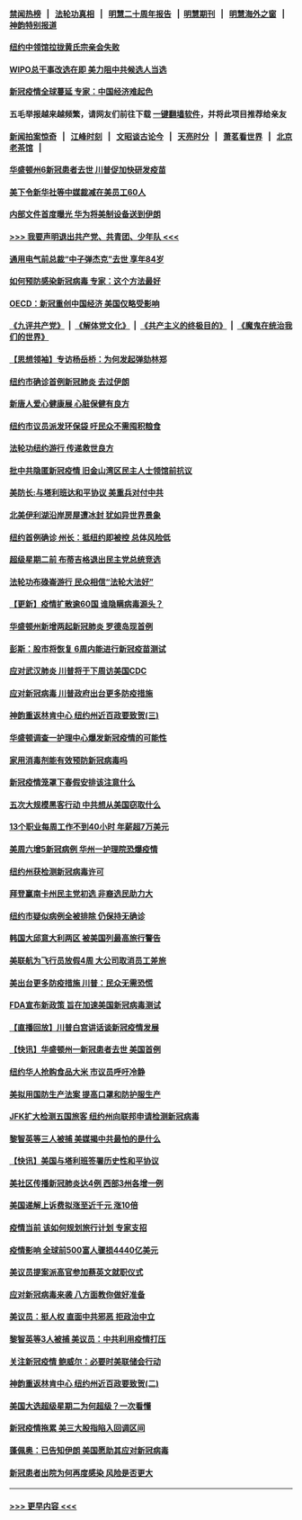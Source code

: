 #### [禁闻热榜](热点新闻.md?=0)  &nbsp;&nbsp;|&nbsp;&nbsp; [法轮功真相](https://github.com/gfw-breaker/truth/blob/master/README.md?=0) &nbsp;&nbsp;|&nbsp;&nbsp; [明慧二十周年报告](https://github.com/gfw-breaker/mh-reports/blob/master/README.md?=0) &nbsp;&nbsp;|&nbsp;&nbsp;[明慧期刊](https://github.com/gfw-breaker/mh-qikan) &nbsp;&nbsp;|&nbsp;&nbsp; [明慧海外之窗](https://github.com/gfw-breaker/mh-news/blob/master/README.md?=0) &nbsp;&nbsp;|&nbsp;&nbsp; [神韵特别报道](https://github.com/gfw-breaker/mh-news/blob/master/shenyun.md?=0)
#### [纽约中领馆拉拢黄氏宗亲会失败](../pages/nsc412/n11910480.md?t=03031032) 
#### [WIPO总干事改选在即 美力阻中共候选人当选](../pages/nsc412/n11910464.md?t=03031032) 
#### [新冠疫情全球蔓延 专家：中国经济难起色](../pages/nsc412/n11910439.md?t=03031032) 
#### 五毛举报越来越频繁，请网友们前往下载 [一键翻墙软件](https://github.com/gfw-breaker/ssr-accounts)，并将此项目推荐给亲友
#### [新闻拍案惊奇](https://github.com/gfw-breaker/banned-news/blob/master/pages/link4.md) &nbsp;&nbsp;|&nbsp;&nbsp; [江峰时刻](https://github.com/gfw-breaker/banned-news/blob/master/pages/link4.md) &nbsp;&nbsp;|&nbsp;&nbsp; [文昭谈古论今](https://github.com/gfw-breaker/banned-news/blob/master/pages/link4.md) &nbsp;&nbsp;|&nbsp;&nbsp; [天亮时分](https://github.com/gfw-breaker/banned-news/blob/master/pages/link4.md) &nbsp;&nbsp;|&nbsp;&nbsp; [萧茗看世界](https://github.com/gfw-breaker/banned-news/blob/master/pages/link4.md) &nbsp;&nbsp;|&nbsp;&nbsp; [北京老茶馆](https://github.com/gfw-breaker/banned-news/blob/master/pages/link4.md) &nbsp;&nbsp;|&nbsp;&nbsp; 
#### [华盛顿州6新冠患者去世 川普促加快研发疫苗](../pages/nsc412/n11910399.md?t=03031032) 
#### [美下令新华社等中媒裁减在美员工60人](../pages/nsc412/n11910256.md?t=03031032) 
#### [内部文件首度曝光 华为将美制设备送到伊朗](../pages/nsc412/n11910211.md?t=03031032) 
#### [>>> 我要声明退出共产党、共青团、少年队 <<<](https://github.com/begood0513/goodnews/blob/master/quit/letter.md) 
#### [通用电气前总裁“中子弹杰克”去世 享年84岁](../pages/nsc412/n11910095.md?t=03031032) 
#### [如何预防感染新冠病毒 专家：这个方法最好](../pages/nsc412/n11909928.md?t=03031032) 
#### [OECD：新冠重创中国经济 美国仅略受影响](../pages/nsc412/n11910023.md?t=03031032) 
#### [《九评共产党》](https://github.com/begood0513/9ping.md/blob/master/README.md) &nbsp;|&nbsp; [《解体党文化》](../../../../jtdwh.md/blob/master/README.md)  &nbsp;|&nbsp; [《共产主义的终极目的》](../../../../gczydzjmd.md/blob/master/README.md) &nbsp;|&nbsp; [《魔鬼在统治我们的世界》](../../../../mgztzwmdsj.md/blob/master/README.md) 
#### [【思想领袖】专访杨岳桥：为何发起弹劾林郑](../pages/nsc412/n11810919.md?t=03031032) 
#### [纽约市确诊首例新冠肺炎  去过伊朗](../pages/nsc412/n11908737.md?t=03031032) 
#### [新唐人爱心健康展  心脏保健有良方](../pages/nsc412/n11908619.md?t=03031032) 
#### [纽约市议员派发环保袋  吁民众不需囤积粮食](../pages/nsc412/n11908742.md?t=03031032) 
#### [法轮功纽约游行 传递救世良方](../pages/nsc412/n11907831.md?t=03031032) 
#### [批中共隐匿新冠疫情  旧金山湾区民主人士领馆前抗议](../pages/nsc412/n11908761.md?t=03031032) 
#### [美防长:与塔利班达和平协议 美重兵对付中共](../pages/nsc412/n11908366.md?t=03031032) 
#### [北美伊利湖沿岸房屋遭冰封 犹如异世界景象](../pages/nsc412/n11908465.md?t=03031032) 
#### [纽约首例确诊 州长：抵纽约即被控 总体风险低](../pages/nsc412/n11908143.md?t=03031032) 
#### [超级星期二前 布蒂吉格退出民主党总统竞选](../pages/nsc412/n11908156.md?t=03031032) 
#### [法轮功布碌崙游行 民众相信“法轮大法好”](../pages/nsc412/n11907645.md?t=03031032) 
#### [【更新】疫情扩散逾60国 谁隐瞒病毒源头？](../pages/nsc412/n11890652.md?t=03031032) 
#### [华盛顿州新增两起新冠肺炎 罗德岛现首例](../pages/nsc412/n11907757.md?t=03031032) 
#### [彭斯：股市将恢复 6周内能进行新冠疫苗测试](../pages/nsc412/n11907550.md?t=03031032) 
#### [应对武汉肺炎 川普将于下周访美国CDC](../pages/nsc412/n11907493.md?t=03031032) 
#### [应对新冠病毒 川普政府出台更多防疫措施](../pages/nsc412/n11907354.md?t=03031032) 
#### [神韵重返林肯中心 纽约州近百政要致贺(三)](../pages/nsc412/n11904356.md?t=03031032) 
#### [华盛顿调查一护理中心爆发新冠疫情的可能性](../pages/nsc412/n11907230.md?t=03031032) 
#### [家用消毒剂能有效预防新冠病毒吗](../pages/nsc412/n11905553.md?t=03031032) 
#### [新冠疫情笼罩下春假安排该注意什么](../pages/nsc412/n11906890.md?t=03031032) 
#### [五次大规模黑客行动 中共想从美国窃取什么](../pages/nsc412/n11899124.md?t=03031032) 
#### [13个职业每周工作不到40小时 年薪超7万美元](../pages/nsc412/n11893686.md?t=03031032) 
#### [美周六增5新冠病例 华州一护理院恐爆疫情](../pages/nsc412/n11905823.md?t=03031032) 
#### [纽约州获检测新冠病毒许可](../pages/nsc412/n11906069.md?t=03031032) 
#### [拜登赢南卡州民主党初选 非裔选民助力大](../pages/nsc412/n11905930.md?t=03031032) 
#### [纽约市疑似病例全被排除 仍保持无确诊](../pages/nsc412/n11906039.md?t=03031032) 
#### [韩国大邱意大利两区 被美国列最高旅行警告](../pages/nsc412/n11905944.md?t=03031032) 
#### [美联航为飞行员放假4周 大公司取消员工差旅](../pages/nsc412/n11905894.md?t=03031032) 
#### [美出台更多防疫措施 川普：民众无需恐慌](../pages/nsc412/n11905747.md?t=03031032) 
#### [FDA宣布新政策 旨在加速美国新冠病毒测试](../pages/nsc412/n11905693.md?t=03031032) 
#### [【直播回放】川普白宫讲话谈新冠疫情发展](../pages/nsc412/n11905588.md?t=03031032) 
#### [【快讯】华盛顿州一新冠患者去世 美国首例](../pages/nsc412/n11905571.md?t=03031032) 
#### [纽约华人抢购食品大米 市议员呼吁冷静](../pages/nsc412/n11904453.md?t=03031032) 
#### [美拟用国防生产法案 提高口罩和防护服生产](../pages/nsc412/n11905517.md?t=03031032) 
#### [JFK扩大检测五国旅客 纽约州向联邦申请检测新冠病毒](../pages/nsc412/n11905491.md?t=03031032) 
#### [黎智英等三人被捕 美媒揭中共最怕的是什么](../pages/nsc412/n11905316.md?t=03031032) 
#### [【快讯】美国与塔利班签署历史性和平协议](../pages/nsc412/n11905172.md?t=03031032) 
#### [美社区传播新冠肺炎达4例 西部3州各增一例](../pages/nsc412/n11904070.md?t=03031032) 
#### [美国递解上诉费拟涨至近千元  涨10倍](../pages/nsc412/n11904466.md?t=03031032) 
#### [疫情当前 该如何规划旅行计划 专家支招](../pages/nsc412/n11903865.md?t=03031032) 
#### [疫情影响 全球前500富人骤损4440亿美元](../pages/nsc412/n11904283.md?t=03031032) 
#### [美议员提案派高官参加蔡英文就职仪式](../pages/nsc412/n11904166.md?t=03031032) 
#### [应对新冠病毒来袭 八方面教你做好准备](../pages/nsc412/n11903736.md?t=03031032) 
#### [美议员：挺人权 直面中共邪恶 拒政治中立](../pages/nsc412/n11903790.md?t=03031032) 
#### [黎智英等3人被捕 美议员：中共利用疫情打压](../pages/nsc412/n11903768.md?t=03031032) 
#### [关注新冠疫情 鲍威尔：必要时美联储会行动](../pages/nsc412/n11903672.md?t=03031032) 
#### [神韵重返林肯中心 纽约州近百政要致贺(二)](../pages/nsc412/n11897500.md?t=03031032) 
#### [美国大选超级星期二为何超级？一次看懂](../pages/nsc412/n11903490.md?t=03031032) 
#### [新冠疫情拖累 美三大股指陷入回调区间](../pages/nsc412/n11903211.md?t=03031032) 
#### [蓬佩奥：已告知伊朗 美国愿助其应对新冠病毒](../pages/nsc412/n11903212.md?t=03031032) 
#### [新冠患者出院为何再度感染 风险是否更大](../pages/nsc412/n11903262.md?t=03031032) 

----
#### [ >>> 更早内容 <<< ](../indexes/nsc412-earlier.md)
